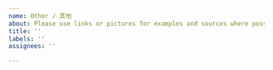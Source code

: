 ```yaml
---
name: Other / 其他
about: Please use links or pictures for examples and sources where possible. / 请尽可能添加链接或图片作为示例和来源。
title: ''
labels: ''
assignees: ''

---
```



